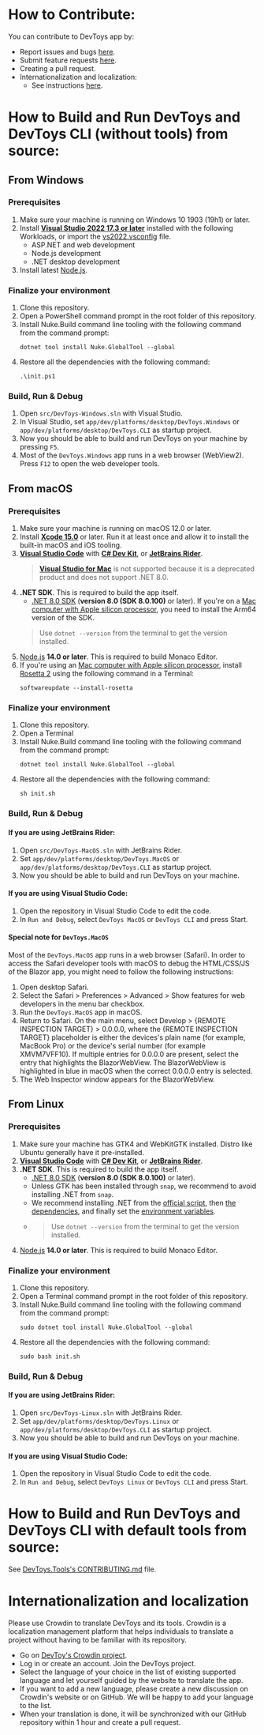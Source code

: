 # How to Contribute:

You can contribute to DevToys app by:
- Report issues and bugs [here](https://github.com/DevToys-app/DevToys/issues/new?template=bug_report.md).
- Submit feature requests [here](https://github.com/DevToys-app/DevToys/issues/new?template=feature_request.md).
- Creating a pull request.
- Internationalization and localization:
    * See instructions [here](#internationalization-and-localization).

# How to Build and Run DevToys and DevToys CLI (without tools) from source:

## From Windows

### Prerequisites
1. Make sure your machine is running on Windows 10 1903 (19h1) or later.
1. Install [**Visual Studio 2022 17.3 or later**](https://visualstudio.microsoft.com/vs/) installed with the following Workloads, or import the [vs2022.vsconfig](vs2022.vsconfig) file.
    * ASP.NET and web development
    * Node.js development
    * .NET desktop development
1. Install latest [Node.js](https://nodejs.org/).

### Finalize your environment
1. Clone this repository.
1. Open a PowerShell command prompt in the root folder of this repository.
1. Install Nuke.Build command line tooling with the following command from the command prompt:
    ```
    dotnet tool install Nuke.GlobalTool --global
    ```
1. Restore all the dependencies with the following command:
    ```
    .\init.ps1
    ```

### Build, Run & Debug
1. Open `src/DevToys-Windows.sln` with Visual Studio.
1. In Visual Studio, set `app/dev/platforms/desktop/DevToys.Windows` or `app/dev/platforms/desktop/DevToys.CLI` as startup project.
1. Now you should be able to build and run DevToys on your machine by pressing `F5`.
1. Most of the `DevToys.Windows` app runs in a web browser (WebView2). Press `F12` to open the web developer tools.

## From macOS

### Prerequisites
1. Make sure your machine is running on macOS 12.0 or later.
1. Install [**Xcode 15.0**](https://developer.apple.com/xcode/) or later. Run it at least once and allow it to install the built-in macOS and iOS tooling.
1. [**Visual Studio Code**](https://code.visualstudio.com/) with [**C# Dev Kit**](https://marketplace.visualstudio.com/items?itemName=ms-dotnettools.csdevkit), or [**JetBrains Rider**](https://www.jetbrains.com/rider/).
   > [**Visual Studio for Mac**](https://visualstudio.microsoft.com/vs/mac/) is not supported because it is a deprecated product and does not support .NET 8.0.
1. **.NET SDK**. This is required to build the app itself.
    * [.NET 8.0 SDK](https://dotnet.microsoft.com/download/dotnet-core/8.0) (**version 8.0 (SDK 8.0.100)** or later). If you're on a [Mac computer with Apple silicon processor](https://support.apple.com/en-us/HT211814), you need to install the Arm64 version of the SDK.
    > Use `dotnet --version` from the terminal to get the version installed.
1. [Node.js](https://nodejs.org/) **14.0 or later**. This is required to build Monaco Editor.
2. If you're using an [Mac computer with Apple silicon processor](https://support.apple.com/en-us/HT211814), install [Rosetta 2](https://developer.apple.com/documentation/apple-silicon/about-the-rosetta-translation-environment) using the following command in a Terminal:
    ```
    softwareupdate --install-rosetta
    ```

### Finalize your environment
1. Clone this repository.
1. Open a Terminal
1. Install Nuke.Build command line tooling with the following command from the command prompt:
    ```
    dotnet tool install Nuke.GlobalTool --global
    ```
1. Restore all the dependencies with the following command:
    ```
    sh init.sh
    ```

### Build, Run & Debug
#### If you are using JetBrains Rider:
1. Open `src/DevToys-MacOS.sln` with JetBrains Rider.
1. Set `app/dev/platforms/desktop/DevToys.MacOS` or `app/dev/platforms/desktop/DevToys.CLI` as startup project.
1. Now you should be able to build and run DevToys on your machine.

#### If you are using Visual Studio Code:
1. Open the repository in Visual Studio Code to edit the code.
1. In `Run and Debug`, select `DevToys MacOS` or `DevToys CLI` and press Start.

#### Special note for `DevToys.MacOS`
Most of the `DevToys.MacOS` app runs in a web browser (Safari). In order to access the Safari developer tools with macOS to debug the HTML/CSS/JS of the Blazor app, you might need to follow the following instructions:
1. Open desktop Safari.
2. Select the Safari > Preferences > Advanced > Show features for web developers in the menu bar checkbox.
3. Run the `DevToys.MacOS` app in macOS.
4. Return to Safari. On the main menu, select Develop > {REMOTE INSPECTION TARGET} > 0.0.0.0, where the {REMOTE INSPECTION TARGET} placeholder is either the devices's plain name (for example, MacBook Pro) or the device's serial number (for example XMVM7VFF10). If multiple entries for 0.0.0.0 are present, select the entry that highlights the BlazorWebView. The BlazorWebView is highlighted in blue in macOS when the correct 0.0.0.0 entry is selected.
5. The Web Inspector window appears for the BlazorWebView.

## From Linux

### Prerequisites
1. Make sure your machine has GTK4 and WebKitGTK installed. Distro like Ubuntu generally have it pre-installed.
1. [**Visual Studio Code**](https://code.visualstudio.com/) with [**C# Dev Kit**](https://marketplace.visualstudio.com/items?itemName=ms-dotnettools.csdevkit), or [**JetBrains Rider**](https://www.jetbrains.com/rider/).
1. **.NET SDK**. This is required to build the app itself.
    * [.NET 8.0 SDK](https://dotnet.microsoft.com/download/dotnet-core/8.0) (**version 8.0 (SDK 8.0.100)** or later).
    * Unless GTK has been installed through `snap`, we recommend to avoid installing .NET from `snap`.
    * We recommend installing .NET from the [official script](https://learn.microsoft.com/en-us/dotnet/core/install/linux-scripted-manual#scripted-install), then [the dependencies](https://learn.microsoft.com/en-us/dotnet/core/install/linux-ubuntu#dependencies), and finally set the [environment variables](https://learn.microsoft.com/en-us/dotnet/core/install/linux-scripted-manual#set-environment-variables-system-wide).
    * > Use `dotnet --version` from the terminal to get the version installed.
1. [Node.js](https://nodejs.org/) **14.0 or later**. This is required to build Monaco Editor.

### Finalize your environment
1. Clone this repository.
1. Open a Terminal command prompt in the root folder of this repository.
1. Install Nuke.Build command line tooling with the following command from the command prompt:
    ```
    sudo dotnet tool install Nuke.GlobalTool --global
    ```
1. Restore all the dependencies with the following command:
    ```
    sudo bash init.sh
    ```

### Build, Run & Debug
#### If you are using JetBrains Rider:
1. Open `src/DevToys-Linux.sln` with JetBrains Rider.
1. Set `app/dev/platforms/desktop/DevToys.Linux` or `app/dev/platforms/desktop/DevToys.CLI` as startup project.
1. Now you should be able to build and run DevToys on your machine.

#### If you are using Visual Studio Code:
1. Open the repository in Visual Studio Code to edit the code.
1. In `Run and Debug`, select `DevToys Linux` or `DevToys CLI` and press Start.

# How to Build and Run DevToys and DevToys CLI with default tools from source:

See [DevToys.Tools's CONTRIBUTING.md](https://github.com/DevToys-app/DevToys.Tools/blob/main/CONTRIBUTING.md) file.

# Internationalization and localization

Please use Crowdin to translate DevToys and its tools. Crowdin is a localization management platform that helps individuals to translate a project without having to be familiar with its repository.

* Go on [DevToy's Crowdin project](https://crowdin.com/project/devtoys).
* Log in or create an account. Join the DevToys project.
* Select the language of your choice in the list of existing supported language and let yourself guided by the website to translate the app.
* If you want to add a new language, please create a new discussion on Crowdin's website or on GitHub. We will be happy to add your language to the list.
* When your translation is done, it will be synchronized with our GitHub repository within 1 hour and create a pull request.
